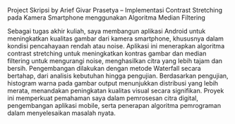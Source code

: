 Project Skripsi by Arief Givar Prasetya – Implementasi Contrast Stretching pada Kamera Smartphone menggunakan Algoritma Median Filtering

Sebagai tugas akhir kuliah, saya membangun aplikasi Android untuk meningkatkan kualitas gambar dari kamera smartphone, khususnya dalam kondisi pencahayaan rendah atau noise. Aplikasi ini menerapkan algoritma contrast stretching untuk meningkatkan kontras gambar dan median filtering untuk mengurangi noise, menghasilkan citra yang lebih tajam dan bersih. Pengembangan dilakukan dengan metode Waterfall secara bertahap, dari analisis kebutuhan hingga pengujian. Berdasarkan pengujian, histogram warna pada gambar output menunjukkan distribusi yang lebih merata, menandakan peningkatan kualitas visual secara signifikan. Proyek ini memperkuat pemahaman saya dalam pemrosesan citra digital, pengembangan aplikasi mobile, serta penerapan algoritma pemrograman dalam menyelesaikan masalah nyata.
